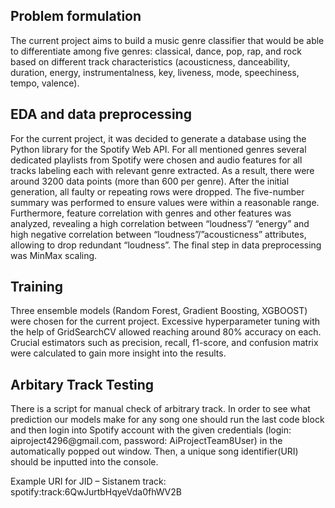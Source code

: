 <h2>Problem formulation</h2>
The current project aims to build a music genre classifier that would be able to differentiate among five genres: classical, dance, pop, rap, and rock based on different track characteristics (acousticness, danceability, duration, energy, instrumentalness, key, liveness, mode, speechiness, tempo, valence). 

<h2>EDA and data preprocessing</h2>
For the current project, it was decided to generate a database using the Python library for the Spotify Web API. For all mentioned genres several dedicated playlists from Spotify were chosen and audio features for all tracks labeling each with relevant genre extracted. As a result, there were around 3200 data points (more than 600 per genre). After the initial generation, all faulty or repeating rows were dropped. The five-number summary was performed to ensure values were within a reasonable range. Furthermore, feature correlation with genres and other features was analyzed, revealing a high correlation between “loudness”/ “energy” and high negative correlation between “loudness”/”acousticness” attributes, allowing to drop redundant “loudness”. The final step in data preprocessing was MinMax scaling.
  
<h2>Training</h2>
Three ensemble models (Random Forest, Gradient Boosting, XGBOOST) were chosen for the current project. Excessive hyperparameter tuning with the help of GridSearchCV allowed reaching around 80% accuracy on each. Crucial estimators such as precision, recall, f1-score, and confusion matrix were calculated to gain more insight into the results. 

<h2>Arbitary Track Testing</h2>
There is a script for manual check of arbitrary track. In order to see what prediction our models make for any song one should run the last code block and then login into Spotify account with the given credentials (login: aiproject4296@gmail.com, password: AiProjectTeam8User) in the automatically popped out window. Then, a unique song identifier(URI) should be inputted into the console.

Example URI for JID – Sistanem track: spotify:track:6QwJurtbHqyeVda0fhWV2B
